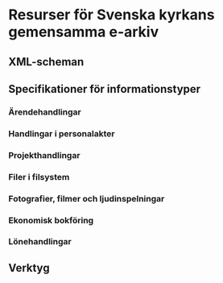 # Resurser för Svenska kyrkans<br/>gemensamma e-arkiv

## XML-scheman

## Specifikationer för informationstyper

### Ärendehandlingar

### Handlingar i personalakter

### Projekthandlingar

### Filer i filsystem

### Fotografier, filmer och ljudinspelningar

### Ekonomisk bokföring

### Lönehandlingar

## Verktyg
